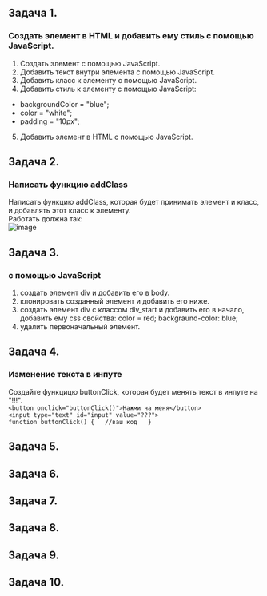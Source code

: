 
## Задача 1.   
### Создать элемент в HTML и добавить ему стиль с помощью JavaScript.  
1. Создать элемент с помощью JavaScript.    
2. Добавить текст внутри элемента с помощью JavaScript.  
3. Добавить класс к элементу с помощью JavaScript.  
4. Добавить стиль к элементу с помощью JavaScript:   
- backgroundColor = "blue";  
- color = "white";  
- padding = "10px";  
5. Добавить элемент в HTML с помощью JavaScript.  

## Задача 2.   
### Написать функцию addClass  
Написать функцию addClass, которая будет принимать элемент и класс, и добавлять этот класс к элементу.  
Работать должна так:   
![image](https://user-images.githubusercontent.com/113675674/217232848-268ddfe1-b3dd-48b8-9398-b773b1e157d5.png)   

## Задача 3.   
### с помощью JavaScript  
1. создать элемент div и добавить его в body.  
2. клонировать созданный  элемент и добавить его ниже.  
3. создать элемент div с классом div_start и добавить его в начало, добавить ему css свойства: color = red; backgraund-color: blue;   
4. удалить первоначальный элемент.  

## Задача 4.   
### Изменение текста в инпуте  
Создайте функцицю buttonClick, которая будет менять текст в инпуте на "!!!".  
`<button onclick="buttonClick()">Нажми на меня</button>`  
`<input type="text" id="input" value="???">`  
`function buttonClick() {  
//ваш код  
}`  


## Задача 5.   
### 

## Задача 6.   
### 

## Задача 7.   
### 

## Задача 8.   
### 

## Задача 9.   
### 

## Задача 10.   
### 



